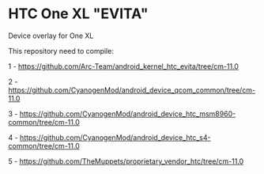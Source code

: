 HTC One XL "EVITA"
==================

Device overlay for One XL



This repository need to compile:

1 - https://github.com/Arc-Team/android_kernel_htc_evita/tree/cm-11.0

2 - https://github.com/CyanogenMod/android_device_qcom_common/tree/cm-11.0

3 - https://github.com/CyanogenMod/android_device_htc_msm8960-common/tree/cm-11.0

4 - https://github.com/CyanogenMod/android_device_htc_s4-common/tree/cm-11.0

5 - https://github.com/TheMuppets/proprietary_vendor_htc/tree/cm-11.0
